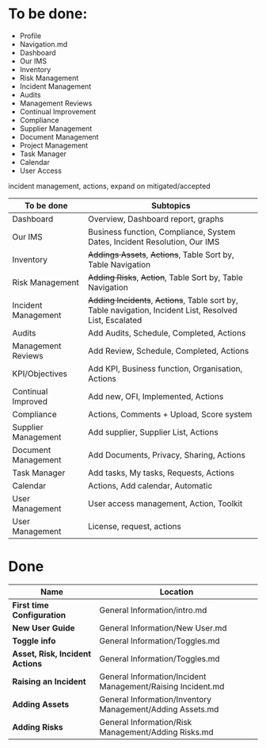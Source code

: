 # To be done:

+ Profile
+ Navigation.md
+ Dashboard
+ Our IMS
+ Inventory
+ Risk Management
+ Incident Management
+ Audits
+ Management Reviews
+ Continual Improvement
+ Compliance
+ Supplier Management
+ Document Management
+ Project Management
+ Task Manager
+ Calendar
+ User Access

incident management, actions, expand on mitigated/accepted

|To be done|Subtopics|
| -------- | ------- |
|Dashboard|Overview, Dashboard report, graphs|
|Our IMS|Business function, Compliance, System Dates, Incident Resolution, Our IMS|
|Inventory|~~Addings Assets~~, ~~Actions~~, Table Sort by, Table Navigation|
|Risk Management|~~Adding Risks~~, ~~Action~~, Table Sort by, Table Navigation|
|Incident Management|~~Adding Incidents~~, ~~Actions~~, Table sort by, Table navigation, Incident List, Resolved List, Escalated|
|Audits| Add Audits, Schedule, Completed, Actions|
|Management Reviews| Add Review, Schedule, Completed, Actions|
|KPI/Objectives|Add KPI, Business function, Organisation, Actions|
|Continual Improved|Add new, OFI, Implemented, Actions|
|Compliance|Actions, Comments + Upload, Score system|
|Supplier Management|Add supplier, Supplier List, Actions|
|Document Management|Add Documents, Privacy, Sharing, Actions|
|Task Manager|Add tasks, My tasks, Requests, Actions|
|Calendar|Actions, Add calendar, Automatic|
|User Management|User access management, Action, Toolkit|
|User Management| License, request, actions|


# Done

| Name | Location |
| ---- | -------- |
|**First time Configuration**|General Information/intro.md|
|**New User Guide**|General Information/New User.md|
|**Toggle info**|General Information/Toggles.md|
|**Asset, Risk, Incident Actions**|General Information/Toggles.md|
|**Raising an Incident**|General Information/Incident Management/Raising Incident.md|
|**Adding Assets**|General Information/Inventory Management/Adding Assets.md|
|**Adding Risks**|General Information/Risk Management/Adding Risks.md|